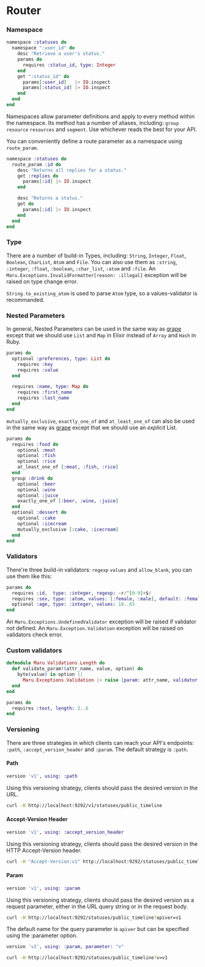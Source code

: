 # Router

### Namespace

```elixir
namespace :statuses do
  namespace ":user_id" do
    desc "Retrieve a user's status."
    params do
      requires :status_id, type: Integer
    end
    get ":status_id" do
      params[:user_id]   |> IO.inspect
      params[:status_id] |> IO.inspect
    end
  end
end
```

Namespaces allow parameter definitions and apply to every method within the namespace.
Its method has a number of aliases, including: `group` `resource` `resources` and `segment`. Use whichever reads the best for your API.

You can conveniently define a route parameter as a namespace using `route_param`.

```elixir
namespace :statuses do
  route_param :id do
    desc "Returns all replies for a status."
    get :replies do
      params[:id] |> IO.inspect
    end

    desc "Returns a status."
    get do
      params[:id] |> IO.inspect
    end
  end
end
```

### Type

There are a number of build-in Types, including: `String`, `Integer`, `Float`, `Boolean`, `CharList`, `Atom` and `File`.
You can also use them as `:string`, `:integer`, `:float`, `:boolean`, `:char_list`, `:atom` and `:file`.
An `Maru.Exceptions.InvalidFormatter[reason: :illegal]` exception will be raised on type change error.

`String.to_existing_atom` is used to parse `Atom` type, so a values-validator is recommanded.

### Nested Parameters
In general, Nested Parameters can be used in the same way as [grape](https://github.com/intridea/grape#validation-of-nested-parameters) except that we should use `List` and `Map` in Elixir instead of `Array` and `Hash` in Ruby.

```elixir
params do
  optional :preferences, type: List do
    requires :key
    requires :value
  end

  requires :name, type: Map do
    requires :first_name
    requires :last_name
  end
end
```

`mutually_exclusive`, `exactly_one_of` and `at_least_one_of` can also be used in the same way as [grape](https://github.com/intridea/grape#nested-mutually_exclusive-exactly_one_of-at_least_one_of) except that we should use an *explicit* List.

```elixir
params do
  requires :food do
    optional :meat
    optional :fish
    optional :rice
    at_least_one_of [:meat, :fish, :rice]
  end
  group :drink do
    optional :beer
    optional :wine
    optional :juice
    exactly_one_of [:beer, :wine, :juice]
  end
  optional :dessert do
    optional :cake
    optional :icecream
    mutually_exclusive [:cake, :icecream]
  end
end
```


### Validators

There're three build-in validators: `regexp` `values` and `allow_blank`, you can use them like this:

```elixir
params do
  requires :id,  type: :integer, regexp: ~r/^[0-9]+$/
  requires :sex, type: :atom, values: [:female, :male], default: :female
  optional :age, type: :integer, values: 18..65
end
```

An `Maru.Exceptions.UndefinedValidator` exception will be raised if validator not defined.
An `Maru.Exception.Validation` exception will be raised on validators check error.

### Custom validators

```elixir
defmodule Maru.Validations.Length do
  def validate_param!(attr_name, value, option) do
    byte(value) in option ||
      Maru.Exceptions.Validation |> raise [param: attr_name, validator: :length, value: value, option: option]
  end
end
```

```elixir
params do
  requires :text, length: 2..6
end
```


### Versioning

There are three strategies in which clients can reach your API's endpoints: `:path`, `:accept_version_header` and `:param`. The default strategy is `:path`.

#### Path
```elixir
version 'v1', using: :path
```

Using this versioning strategy, clients should pass the desired version in the URL.

```bash
curl -H http://localhost:9292/v1/statuses/public_timeline
```

#### Accept-Version Header
```elixir
version 'v1', using: :accept_version_header
```

Using this versioning strategy, clients should pass the desired version in the HTTP Accept-Version header.

```bash
curl -H "Accept-Version:v1" http://localhost:9292/statuses/public_timeline
```

#### Param
```elixir
version 'v1', using: :param
```

Using this versioning strategy, clients should pass the desired version as a request parameter, either in the URL query string or in the request body.

```bash
curl -H http://localhost:9292/statuses/public_timeline?apiver=v1
```

The default name for the query parameter is `apiver` but can be specified using the :parameter option.

```elixir
version 'v1', using: :param, parameter: "v"
```

```bash
curl -H http://localhost:9292/statuses/public_timeline?v=v1
```
